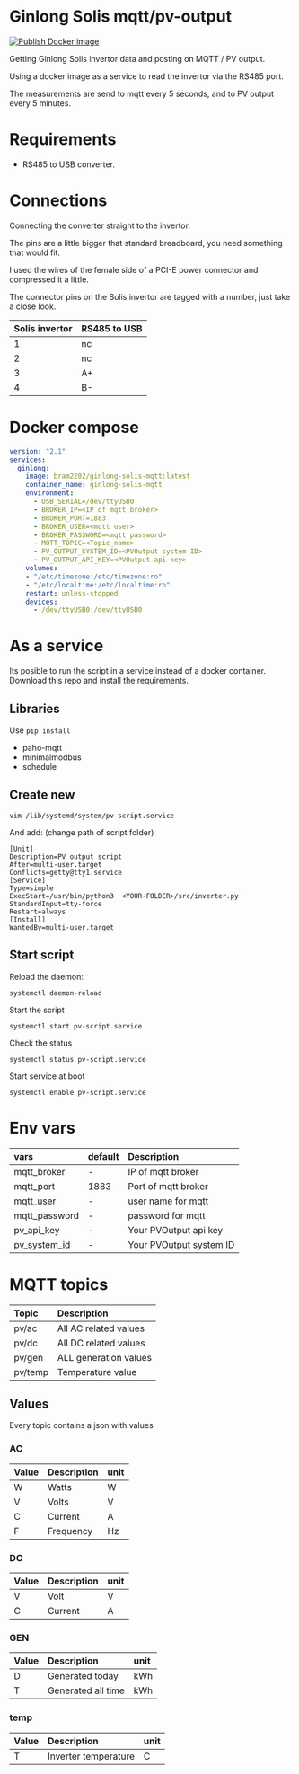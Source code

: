 # Ginlong Solis mqtt/pv-output
[![Publish Docker image](https://github.com/bram2202/Ginlong-Solis-mqtt/actions/workflows/docker.yaml/badge.svg?branch=main)](https://github.com/bram2202/Ginlong-Solis-mqtt/actions/workflows/docker.yaml)

Getting Ginlong Solis invertor data and posting on MQTT / PV output.

Using a docker image as a service to read the invertor via the RS485 port.

The measurements are send to mqtt every 5 seconds, and to PV output every 5 minutes.

# Requirements
- RS485 to USB converter.

# Connections
Connecting the converter straight to the invertor.

The pins are a little bigger that standard breadboard, you need something that would fit.

I used the wires of the female side of a PCI-E power connector and compressed it a little.

The connector pins on the Solis invertor are tagged with a number, just take a close look. 

| Solis invertor | RS485 to USB |
|:---- |:----|
|1|nc|
|2|nc|
|3|A+|
|4|B-|

# Docker compose

```yaml
version: "2.1"
services:
  ginlong:
    image: bram2202/ginlong-solis-mqtt:latest
    container_name: ginlong-solis-mqtt
    environment:
      - USB_SERIAL=/dev/ttyUSB0
      - BROKER_IP=<IP of mqtt broker>
      - BROKER_PORT=1883
      - BROKER_USER=<mqtt user>
      - BROKER_PASSWORD=<mqtt password>
      - MQTT_TOPIC=<Topic_name>
      - PV_OUTPUT_SYSTEM_ID=<PVOutput system ID>
      - PV_OUTPUT_API_KEY=<PVOutput api key>
    volumes:
    - "/etc/timezone:/etc/timezone:ro"
    - "/etc/localtime:/etc/localtime:ro"
    restart: unless-stopped
    devices:
      - /dev/ttyUSB0:/dev/ttyUSB0
```

# As a service 

Its posible to run the script in a service instead of a docker container.
Download this repo and install the requirements.

## Libraries
Use `pip install`
- paho-mqtt
- minimalmodbus
- schedule

## Create new 
`vim /lib/systemd/system/pv-script.service`

And add: (change path of script folder)

```
[Unit]
Description=PV output script
After=multi-user.target
Conflicts=getty@tty1.service
[Service]
Type=simple
ExecStart=/usr/bin/python3  <YOUR-FOLDER>/src/inverter.py
StandardInput=tty-force
Restart=always
[Install]
WantedBy=multi-user.target
```

## Start script

Reload the daemon:

`systemctl daemon-reload`

Start the script

`systemctl start pv-script.service`

Check the status

`systemctl status pv-script.service`

Start service at boot

`systemctl enable pv-script.service`


# Env vars

| vars | default | Description |
|:---- |:----|:----|
| mqtt_broker | - |  IP of mqtt broker |
| mqtt_port | 1883 | Port of mqtt broker |
| mqtt_user | - | user name for mqtt |
| mqtt_password | - | password for mqtt |
| pv_api_key | - | Your PVOutput api key |
| pv_system_id | -  | Your PVOutput system ID |

# MQTT topics

| Topic | Description |
|:---- |:----|
| pv/ac | All AC related values |
| pv/dc | All DC related values  |
| pv/gen | ALL generation values  |
| pv/temp | Temperature value |

## Values

Every topic contains a json with values

### AC
| Value | Description | unit |
|:---- |:----|:----|
| W | Watts | W |
| V | Volts | V |
| C | Current | A |
| F | Frequency |  Hz |

### DC
| Value | Description | unit |
|:---- |:----|:----|
| V | Volt | V |
| C | Current | A |

### GEN
| Value | Description | unit |
|:---- |:----|:----|
| D | Generated today | kWh |
| T | Generated all time | kWh |

### temp
| Value | Description | unit |
|:---- |:----|:----|
| T | Inverter temperature |  C |

